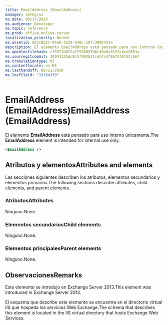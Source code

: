 ```yaml
---
title: EmailAddress (EmailAddress)
manager: sethgros
ms.date: 09/17/2015
ms.audience: Developer
ms.topic: reference
ms.prod: office-online-server
localization_priority: Normal
ms.assetid: 922c8b21-04a9-4229-b48c-187c3095422e
description: El elemento EmailAddress está pensado para uso interno únicamente.
ms.openlocfilehash: cf5571dd22a7f938097b6c38a8a3531c4ce0891a
ms.sourcegitcommit: 34041125dc8c5f993b21cebfc4f8b72f0fd2cb6f
ms.translationtype: MT
ms.contentlocale: es-ES
ms.lasthandoff: 06/11/2018
ms.locfileid: "19764330"
---
```

# <a name="emailaddress-emailaddress"></a><span data-ttu-id="ccd6b-103">EmailAddress (EmailAddress)</span><span class="sxs-lookup"><span data-stu-id="ccd6b-103">EmailAddress (EmailAddress)</span></span>

<span data-ttu-id="ccd6b-104">El elemento **EmailAddress** está pensado para uso interno únicamente.</span><span class="sxs-lookup"><span data-stu-id="ccd6b-104">The **EmailAddress** element is intended for internal use only.</span></span> 
  
```XML
<EmailAddress />
```

## <a name="attributes-and-elements"></a><span data-ttu-id="ccd6b-105">Atributos y elementos</span><span class="sxs-lookup"><span data-stu-id="ccd6b-105">Attributes and elements</span></span>

<span data-ttu-id="ccd6b-106">Las secciones siguientes describen los atributos, elementos secundarios y elementos primarios.</span><span class="sxs-lookup"><span data-stu-id="ccd6b-106">The following sections describe attributes, child elements, and parent elements.</span></span>
  
### <a name="attributes"></a><span data-ttu-id="ccd6b-107">Atributos</span><span class="sxs-lookup"><span data-stu-id="ccd6b-107">Attributes</span></span>

<span data-ttu-id="ccd6b-108">Ninguno.</span><span class="sxs-lookup"><span data-stu-id="ccd6b-108">None.</span></span>
  
### <a name="child-elements"></a><span data-ttu-id="ccd6b-109">Elementos secundarios</span><span class="sxs-lookup"><span data-stu-id="ccd6b-109">Child elements</span></span>

<span data-ttu-id="ccd6b-110">Ninguno.</span><span class="sxs-lookup"><span data-stu-id="ccd6b-110">None.</span></span>
  
### <a name="parent-elements"></a><span data-ttu-id="ccd6b-111">Elementos principales</span><span class="sxs-lookup"><span data-stu-id="ccd6b-111">Parent elements</span></span>

<span data-ttu-id="ccd6b-112">Ninguno.</span><span class="sxs-lookup"><span data-stu-id="ccd6b-112">None.</span></span>
  
## <a name="remarks"></a><span data-ttu-id="ccd6b-113">Observaciones</span><span class="sxs-lookup"><span data-stu-id="ccd6b-113">Remarks</span></span>

<span data-ttu-id="ccd6b-114">Este elemento se introdujo en Exchange Server 2013.</span><span class="sxs-lookup"><span data-stu-id="ccd6b-114">This element was introduced in Exchange Server 2013.</span></span>
  
<span data-ttu-id="ccd6b-115">El esquema que describe este elemento se encuentra en el directorio virtual IIS que hospeda los servicios Web Exchange.</span><span class="sxs-lookup"><span data-stu-id="ccd6b-115">The schema that describes this element is located in the IIS virtual directory that hosts Exchange Web Services.</span></span>
  

